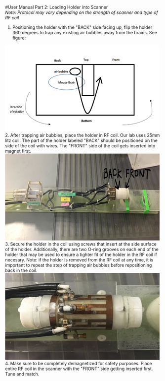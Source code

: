 #User Manual Part 2: Loading Holder into Scanner  
*Note: Protocol may vary depending on the strength of scanner and type of RF coil*

1. Positioning the holder with the "BACK" side facing up, flip the holder 360 degrees to trap any existing air bubbles away from the brains. See figure:
<img src="https://github.com/remmi-toolbox/Documentation/blob/master/01-loading-4mb-holder/4MB_Holder_Photos/IMG_0908.png" width="500" height="280">
2. After trapping air bubbles, place the holder in RF coil. Our lab uses 25mm litz coil. The part of the holder labeled "BACK" should be positioned on the side of the coil with wires. The "FRONT" side of the coil gets inserted into magnet first. 
<img src="https://github.com/remmi-toolbox/Documentation/blob/master/01-loading-4mb-holder/4MB_Holder_Photos/IMG_0889.png" width="500" height="280">
3. Secure the holder in the coil using screws that insert at the side surface of the holder. Additionally, there are two O-ring grooves on each end of the holder that may be used to ensure a tighter fit of the holder in the RF coil if necesary. Note: if the holder is removed from the RF coil at any time, it is important to repeat the step of trapping air bubbles before repositioning back in the coil. 
<img src="https://github.com/remmi-toolbox/Documentation/blob/master/01-loading-4mb-holder/4MB_Holder_Photos/IMG_0891.png" width="500" height="280">
4. Make sure to be completely demagnetized for safety purposes. Place entire RF coil in the scanner with the "FRONT" side getting inserted first. Tune and match.
